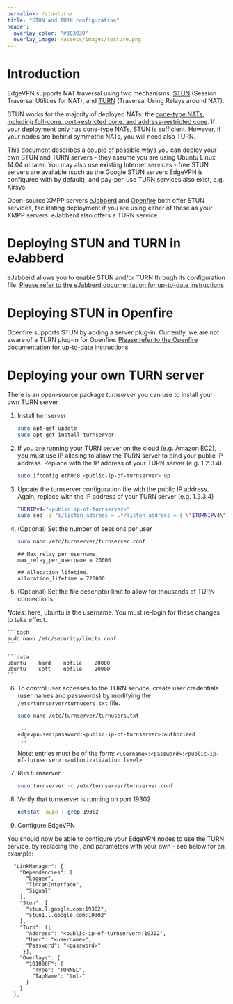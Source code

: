 ```yaml
---
permalink: /stunturn/
title: "STUN and TURN configuration"
header:
  overlay_color: "#303030"
  overlay_image: /assets/images/texture.png
---
```


# Introduction

EdgeVPN supports NAT traversal using two mechanisms: [STUN](https://en.wikipedia.org/wiki/STUN) (Session Traversal Utilities for NAT), and [TURN](https://en.wikipedia.org/wiki/Traversal_Using_Relays_around_NAT) (Traversal Using Relays around NAT). 

STUN works for the majority of deployed NATs: the [cone-type NATs, including full-cone, port-restricted cone, and address-restricted cone](https://en.wikipedia.org/wiki/Network_address_translation). If your deployment only has cone-type NATs, STUN is sufficient. However, if your nodes are behind symmetric NATs, you will need also TURN.

This document describes a couple of possible ways you can deploy your own STUN and TURN servers - they assume you are using Ubuntu Linux 14.04 or later. You may also use existing Internet services - free STUN servers are available (such as the Google STUN servers EdgeVPN is configured with by default), and pay-per-use TURN services also exist, e.g. [Xirsys](http://www.xirsys.com).

Open-source XMPP servers [eJabberd](https://www.ejabberd.im/) and [Openfire](https://www.igniterealtime.org/projects/openfire/) both offer STUN services, facilitating deployment if you are using either of these as your XMPP servers. eJabberd also offers a TURN service.

# Deploying STUN and TURN in eJabberd

eJabberd allows you to enable STUN and/or TURN through its configuration file. [Please refer to the eJabberd documentation for up-to-date instructions](https://docs.ejabberd.im/admin/configuration/listen/#ejabberd-stun-1)

# Deploying STUN in Openfire

Openfire supports STUN by adding a server plug-in. Currently, we are not aware of a TURN plug-in for Openfire. [Please refer to the Openfire documentation for up-to-date instructions](https://www.igniterealtime.org/projects/openfire/plugins/1.2.2/stunserver/readme.html)

# Deploying your own TURN server

There is an open-source package _turnserver_ you can use to install your own TURN server

1. Install turnserver

	```bash
	sudo apt-get update
	sudo apt-get install turnserver
	```

2. If you are running your TURN server on the cloud (e.g. Amazon EC2), you must use IP aliasing to allow the TURN server to bind your public IP address. Replace <public-ip-of-turnserver> with the IP address of your TURN server (e.g. 1.2.3.4)

	```bash
	sudo ifconfig eth0:0 <public-ip-of-turnserver> up
	```

3. Update the turnserver configuration file with the public IP address. Again, replace <public-ip-of-turnserver> with the IP address of your TURN server (e.g. 1.2.3.4)

	```bash
	TURNIPv4="<public-ip-of-turnserver>"
	sudo sed -i "s/listen_address = .*/listen_address = { \"$TURNIPv4\" }/g" /etc/turnserver/turnserver.conf
	```

4. (Optional) Set the number of sessions per user

	```bash
	sudo nano /etc/turnserver/turnserver.conf
	```

	```data
	## Max relay per username.
	max_relay_per_username = 20000

	## Allocation lifetime.
	allocation_lifetime = 720000
	```

5. (Optional) Set the file descriptor limit to allow for thousands of TURN connections. 

*Notes*: here, ubuntu is the username. You must re-login for these changes to take effect.

	```bash
	sudo nano /etc/security/limits.conf
	```

	```data
	ubuntu    hard    nofile    20000
	ubuntu    soft    nofile    20000
	```

6. To control user accesses to the TURN service, create user credentials (user names and passwords) by modifying the `/etc/turnserver/turnusers.txt` file.

	```bash
	sudo nano /etc/turnserver/turnusers.txt
	```

	```data
	...
	edgevpnuser:password:<public-ip-of-turnserver>:authorized
	...
	```
	Note: entries must be of the form: `<username>:<password>:<public-ip-of-turnserver>:<authorizatization level>`

7. Run turnserver

	```bash
	sudo turnserver -c /etc/turnserver/turnserver.conf
	```

8. Verify that turnserver is running on port 19302

	```bash
	netstat -aupn | grep 19302
	```
  
9. Configure EdgeVPN

You should now be able to configure your EdgeVPN nodes to use the TURN service, by replacing the <public-ip-of-turnserver>, <username> and <password> parameters with your own - see below for an example:

```
  "LinkManager": {
    "Dependencies": [
      "Logger",
      "TincanInterface",
      "Signal"
    ],
    "Stun": [
      "stun.l.google.com:19302",
      "stun1.l.google.com:19302"
    ],
    "Turn": [{
      "Address": "<public-ip-of-turnserver>:19302",
      "User": "<username>",
      "Password": "<password>"
     }],
    "Overlays": {
      "101000F": {
        "Type": "TUNNEL",
        "TapName": "tnl-"
      }
    }
  },
```

